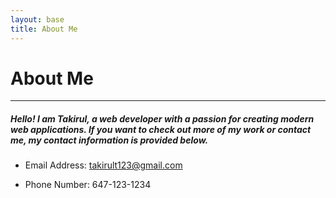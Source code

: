 ```yaml
---
layout: base
title: About Me
---
```


# About Me

---

##### Hello! I am Takirul, a web developer with a passion for creating modern web applications. If you want to check out more of my work or contact me, my contact information is provided below.

- Email Address: takirult123@gmail.com

- Phone Number: 647-123-1234
